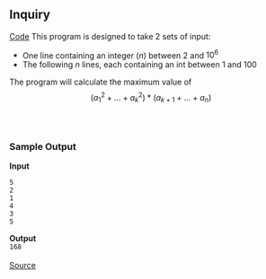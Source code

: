 ## Inquiry
[Code](inquiry.py)
This program is designed to take 2 sets of input:
- One line containing an integer (*n*) between $2$ and ${10}^6$
- The following *n* lines, each containing an int between $1$ and $100$

The program will calculate the maximum value of $$({a}^2_1 +...+ {a}^2_k)*({a}_{k+1}+...+{a}_n)$$
<br><br>
### Sample Output
**Input** 
```
5
2
1
4
3
5
```
**Output** <br>
`168`
<br><br>
[Source](https://open.kattis.com/problems/inquiryi)
